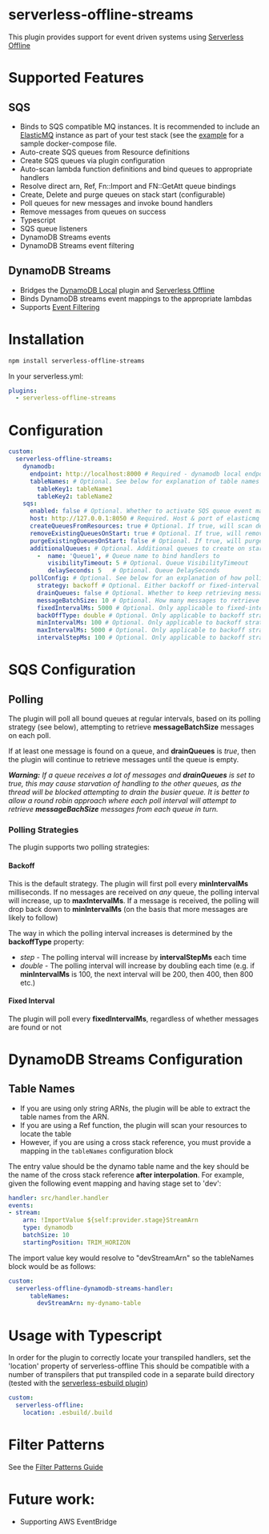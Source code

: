 # serverless-offline-streams

This plugin provides support for event driven systems using [Serverless Offline](https://github.com/dherault/serverless-offline) 

# Supported Features
## SQS
* Binds to SQS compatible MQ instances. It is recommended to include an [ElasticMQ](https://github.com/softwaremill/elasticmq)
  instance as part of your test stack (see the [example](packages/serverless-offline-streams-example) for a sample 
  docker-compose file.
* Auto-create SQS queues from Resource definitions
* Create SQS queues via plugin configuration
* Auto-scan lambda function definitions and bind queues to appropriate handlers
* Resolve direct arn, Ref, Fn::Import and FN::GetAtt queue bindings
* Create, Delete and purge queues on stack start (configurable)
* Poll queues for new messages and invoke bound handlers
* Remove messages from queues on success
* Typescript
* SQS queue listeners
* DynamoDB Streams events
* DynamoDB Streams event filtering

## DynamoDB Streams
* Bridges the [DynamoDB Local](https://github.com/99x/serverless-dynamodb-local) plugin and [Serverless Offline](https://github.com/dherault/serverless-offline)
* Binds DynamoDB streams event mappings to the appropriate lambdas
* Supports [Event Filtering](https://aws.amazon.com/blogs/compute/filtering-event-sources-for-aws-lambda-functions/)

# Installation

```bash
npm install serverless-offline-streams
```

In your serverless.yml:
```yaml
plugins:
  - serverless-offline-streams
```

# Configuration
```yaml
custom:
  serverless-offline-streams:
    dynamodb:
      endpoint: http://localhost:8000 # Required - dynamodb local endpoint
      tableNames: # Optional. See below for explanation of table names mapping 
        tableKey1: tableName1
        tableKey2: tableName2
    sqs:
      enabled: false # Optional. Whether to activate SQS queue event mappings
      host: http://127.0.0.1:8050 # Required. Host & port of elasticmq instance  
      createQueuesFromResources: true # Optional. If true, will scan defined Resources for queues and create them according to the config
      removeExistingQueuesOnStart: true # Optional. If true, will remove all existing queues in elasticmq on startup
      purgeExistingQueuesOnStart: false # Optional. If true, will purge all existing queues in elasticmq on startup
      additionalQueues: # Optional. Additional queues to create on startup
        -  name: 'Queue1', # Queue name to bind handlers to
           visibilityTimeout: 5 # Optional. Queue VisibilityTimeout
           delaySeconds: 5   # Optional. Queue DelaySeconds
      pollConfig: # Optional. See below for an explanation of how polling works
        strategy: backoff # Optional. Either backoff or fixed-interval
        drainQueues: false # Optional. Whether to keep retrieving messages from a queue until there are no messages, if a message is found
        messageBatchSize: 10 # Optional. How many messages to retrieve in each batch
        fixedIntervalMs: 5000 # Optional. Only applicable to fixed-interval strategy
        backOffType: double # Optional. Only applicable to backoff strategy. Either double or step
        minIntervalMs: 100 # Optional. Only applicable to backoff strategy
        maxIntervalMs: 5000 # Optional. Only applicable to backoff strategy
        intervalStepMs: 100 # Optional. Only applicable to backoff strategy with step backoffType
```

# SQS Configuration
## Polling
The plugin will poll all bound queues at regular intervals, based on its polling strategy (see below), attempting to 
retrieve **messageBatchSize** messages on each poll.

If at least one message is found on a queue, and **drainQueues** is _true_, then the plugin will continue to retrieve
messages until the queue is empty.

_**Warning:** If a queue receives a lot of messages and **drainQueues** is set to true, this may cause starvation of 
handling to the other queues, as the thread will be blocked attempting to drain the busier queue. It is better to allow 
a round robin approach where each poll interval will attempt to retrieve **messageBachSize** messages from each queue in 
turn._ 

### Polling Strategies
The plugin supports two polling strategies:

#### Backoff 
This is the default strategy. The plugin will first poll every **minIntervalMs** milliseconds. If no messages are 
received on _any_ queue, the polling interval will increase, up to **maxIntervalMs**. If a message is received, the 
polling will drop back down to **minIntervalMs** (on the basis that more messages are likely to follow)
 
The way in which the polling interval increases is determined by the **backoffType** property:
* _step_ - The polling interval will increase by **intervalStepMs** each time
* _double_ - The polling interval will increase by doubling each time (e.g. if **minIntervalMs** is 100, the next 
               interval will be 200, then 400, then 800 etc.)

#### Fixed Interval
The plugin will poll every **fixedIntervalMs**, regardless of whether messages are found or not

# DynamoDB Streams Configuration
## Table Names
* If you are using only string ARNs, the plugin will be able to extract the table names from the ARN.
* If you are using a Ref function, the plugin will scan your resources to locate the table
* However, if you are using a cross stack reference, you must provide a mapping in the `tableNames` configuration block 

The entry value should be the dynamo table name and the  key should be the name of the cross stack reference 
__after interpolation__. For example, given the following event mapping and having stage set to 'dev':

```yaml
handler: src/handler.handler
events:
- stream:
    arn: !ImportValue ${self:provider.stage}StreamArn
    type: dynamodb
    batchSize: 10
    startingPosition: TRIM_HORIZON
```

The import value key would resolve to "devStreamArn" so the tableNames block would be as follows:

```yaml
custom:
  serverless-offline-dynamodb-streams-handler:
      tableNames: 
        devStreamArn: my-dynamo-table
```

# Usage with Typescript
In order for the plugin to correctly locate your transpiled handlers, set the 'location' property of serverless-offline
This should be compatible with a number of transpilers that put transpiled code in a separate build directory (tested 
with the [serverless-esbuild plugin](https://github.com/floydspace/serverless-esbuild)) 

```yaml
custom:
  serverless-offline:
    location: .esbuild/.build
```

# Filter Patterns
See the [Filter Patterns Guide](src/dynamodb/filterPatterns/README.md)


# Future work:
* Supporting AWS EventBridge
